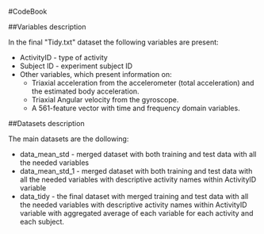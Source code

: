 #CodeBook

##Variables description

In the final "Tidy.txt" dataset the following variables are present:  
- ActivityID - type of activity  
- Subject ID - experiment subject ID   
- Other variables, which present information on:  
    - Triaxial acceleration from the accelerometer (total acceleration) and the estimated body acceleration.  
    - Triaxial Angular velocity from the gyroscope.  
    - A 561-feature vector with time and frequency domain variables.  

##Datasets description

The main datasets are the dollowing:  
- data_mean_std - merged dataset with both training and test data with all the needed variables  
- data_mean_std_1 - merged dataset with both training and test data with all the needed variables with descriptive activity names within ActivityID variable  
- data_tidy - the final dataset with merged training and test data with all the needed variables with descriptive activity names within ActivityID variable with aggregated average of each variable for each activity and each subject.
